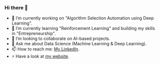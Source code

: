 ### Hi there 👋
- 🔭 I’m currently working on "Algorithm Selection Automation using Deep Learning".
- 🌱 I’m currently learning "Reinforcement Learning" and building my skills in "Entrepreneurship".
- 👯 I’m looking to collaborate on AI-based projects.
- 💬 Ask me about Data Science (Machine Learning & Deep Learning).
- 📫 How to reach me: [My LinkedIn](https://www.linkedin.com/in/mohamadalissa/).
- ⚡ Have a look at [my website](https://mohamadalissa.github.io/).

<!--
**MohamadALissa/MohamadALissa** is a ✨ _special_ ✨ repository because its `README.md` (this file) appears on your GitHub profile.

Here are some ideas to get you started:

- 🔭 I’m currently working on "Algorithm Selection Automation using Deep Learning"
- 🌱 I’m currently learning "Reinforcement Learning" and building my skills in "Entrepreneurship"
- 👯 I’m looking to collaborate on AI-based projects
- 🤔 I’m looking for help with ...
- 💬 Ask me about ...
- 📫 How to reach me: ...
- 😄 Pronouns: ...
- ⚡ Fun fact: ...
-->
